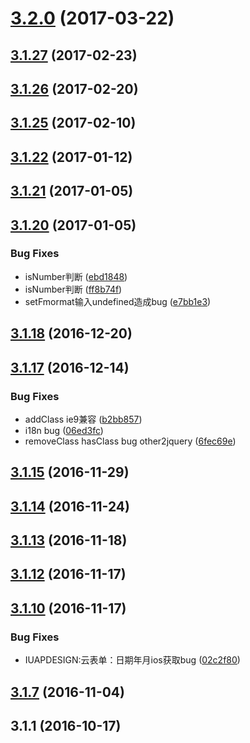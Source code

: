 <a name="3.2.0"></a>
# [3.2.0](https://github.com/iuap-design/tinper-sparrow/compare/v3.1.27...v3.2.0) (2017-03-22)



<a name="3.1.27"></a>
## [3.1.27](https://github.com/iuap-design/tinper-sparrow/compare/v3.1.26...v3.1.27) (2017-02-23)



<a name="3.1.26"></a>
## [3.1.26](https://github.com/iuap-design/tinper-sparrow/compare/v3.1.25...v3.1.26) (2017-02-20)



<a name="3.1.25"></a>
## [3.1.25](https://github.com/iuap-design/tinper-sparrow/compare/v3.1.22...v3.1.25) (2017-02-10)



<a name="3.1.22"></a>
## [3.1.22](https://github.com/iuap-design/tinper-sparrow/compare/v3.1.21...v3.1.22) (2017-01-12)



<a name="3.1.21"></a>
## [3.1.21](https://github.com/iuap-design/tinper-sparrow/compare/v3.1.20...v3.1.21) (2017-01-05)



<a name="3.1.20"></a>
## [3.1.20](https://github.com/iuap-design/tinper-sparrow/compare/v3.1.19...v3.1.20) (2017-01-05)


### Bug Fixes

* isNumber判断 ([ebd1848](https://github.com/iuap-design/tinper-sparrow/commit/ebd1848))
* isNumber判断 ([ff8b74f](https://github.com/iuap-design/tinper-sparrow/commit/ff8b74f))
* setFmormat输入undefined造成bug ([e7bb1e3](https://github.com/iuap-design/tinper-sparrow/commit/e7bb1e3))



<a name="3.1.18"></a>
## [3.1.18](https://github.com/iuap-design/tinper-sparrow/compare/v3.1.17...v3.1.18) (2016-12-20)



<a name="3.1.17"></a>
## [3.1.17](https://github.com/iuap-design/tinper-sparrow/compare/v3.1.16...v3.1.17) (2016-12-14)


### Bug Fixes

* addClass ie9兼容 ([b2bb857](https://github.com/iuap-design/tinper-sparrow/commit/b2bb857))
* i18n bug ([06ed3fc](https://github.com/iuap-design/tinper-sparrow/commit/06ed3fc))
* removeClass hasClass bug other2jquery ([6fec69e](https://github.com/iuap-design/tinper-sparrow/commit/6fec69e))



<a name="3.1.15"></a>
## [3.1.15](https://github.com/iuap-design/tinper-sparrow/compare/v3.1.14...v3.1.15) (2016-11-29)



<a name="3.1.14"></a>
## [3.1.14](https://github.com/iuap-design/tinper-sparrow/compare/v3.1.13...v3.1.14) (2016-11-24)



<a name="3.1.13"></a>
## [3.1.13](https://github.com/iuap-design/tinper-sparrow/compare/v3.1.12...v3.1.13) (2016-11-18)



<a name="3.1.12"></a>
## [3.1.12](https://github.com/iuap-design/tinper-sparrow/compare/v3.1.10...v3.1.12) (2016-11-17)



<a name="3.1.10"></a>
## [3.1.10](https://github.com/iuap-design/tinper-sparrow/compare/v3.1.9...v3.1.10) (2016-11-17)


### Bug Fixes

* IUAPDESIGN:云表单：日期年月ios获取bug ([02c2f80](https://github.com/iuap-design/tinper-sparrow/commit/02c2f80))



<a name="3.1.7"></a>
## [3.1.7](https://github.com/iuap-design/tinper-sparrow/compare/v3.1.1...v3.1.7) (2016-11-04)



<a name="3.1.1"></a>
## 3.1.1 (2016-10-17)



